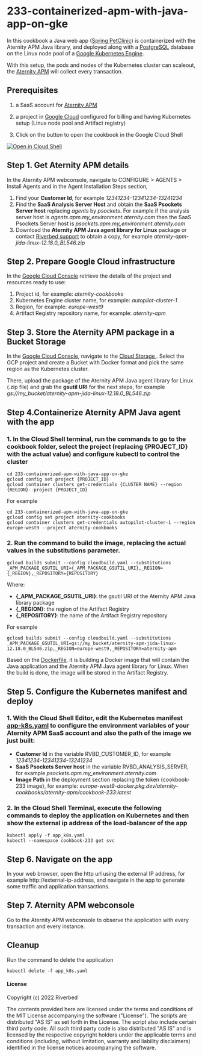 # 233-containerized-apm-with-java-app-on-gke

In this cookbook a Java web app ([Spring PetClinic](https://github.com/spring-projects/spring-petclinic)) is containerized with the Aternity APM Java library, and deployed along with a [PostgreSQL](https://www.postgresql.org) database on the Linux node pool of a [Google Kubernetes Engine](https://cloud.google.com/kubernetes-engine).

With this setup, the pods and nodes of the Kubernetes cluster can scaleout, the [Aternity APM](https://www.riverbed.com/products/application-performance-monitoring) will collect every transaction.

## Prerequisites

1. a SaaS account for [Aternity APM](https://www.riverbed.com/products/application-performance-monitoring)

2. a project in [Google Cloud](https://console.cloud.google.com) configured for billing and having Kubernetes setup (Linux node pool and Artifact registry)

3. Click on the button to open the cookbook in the Google Cloud Shell

[![Open in Cloud Shell](https://www.gstatic.com/cloudssh/images/open-btn.svg)](https://console.cloud.google.com/cloudshell/open?git_repo=https://github.com/Aternity/Tech-Community&tutorial=233-containerized-apm-with-java-app-on-gke/README.md)

## Step 1. Get Aternity APM details

In the Aternity APM webconsole, navigate to CONFIGURE > AGENTS > Install Agents and in the Agent Installation Steps section,

1. Find your **Customer Id**, for example *12341234-12341234-13241234*
2. Find the **SaaS Analysis Server Host** and obtain the **SaaS Psockets Server host** replacing *agents* by *psockets*. For example if the analysis server host is *agents.apm.my_environment.aternity.com* then the SaaS Psockets Server host is *psockets.apm.my_environment.aternity.com*
3. Download the **Aternity APM Java agent library for Linux** package or contact [Riverbed support](https://support.riverbed.com/) to obtain a copy, for example *aternity-apm-jida-linux-12.18.0_BL546.zip*

## Step 2. Prepare Google Cloud infrastructure

In the [Google Cloud Console](https://console.cloud.google.com) retrieve the details of the project and resources ready to use:

1. Project id, for example: *aternity-cookbooks*
2. Kubernetes Engine cluster name, for example: *autopilot-cluster-1*
3. Region, for example: *europe-west9*
4. Artifact Registry repository name, for example: *aternity-apm*

## Step 3. Store the Aternity APM package in a Bucket Storage

In the [Google Cloud Console](https://console.cloud.google.com), navigate to the [Cloud Storage ](https://console.cloud.google.com/storage/browser). Select the GCP project and create a Bucket with Docker format and pick the same region as the Kubernetes cluster.

There, upload the package of the Aternity APM Java agent library for Linux (.zip file) and grab the **gsutil URI** for the next steps, for example *gs://my_bucket/aternity-apm-jida-linux-12.18.0_BL546.zip*

## Step 4.Containerize Aternity APM Java agent with the app

### 1. In the Cloud Shell terminal, run the commands to go to the cookbook folder, select the project (replacing {PROJECT_ID} with the actual value) and configure kubectl to control the cluster

```shell
cd 233-containerized-apm-with-java-app-on-gke
gcloud config set project {PROJECT_ID}
gcloud container clusters get-credentials {CLUSTER NAME} --region {REGION}--project {PROJECT_ID}
```

For example

```shell
cd 233-containerized-apm-with-java-app-on-gke
gcloud config set project aternity-cookbooks
gcloud container clusters get-credentials autopilot-cluster-1 --region europe-west9 --project aternity-cookbooks
```

### 2. Run the command to build the image, replacing the actual values in the substitutions parameter.

```shell
gcloud builds submit --config cloudbuild.yaml --substitutions _APM_PACKAGE_GSUTIL_URI={_APM_PACKAGE_GSUTIL_URI},_REGION={_REGION},_REPOSITORY={REPOSITORY}
```
Where:

   - **{_APM_PACKAGE_GSUTIL_URI}**: the gsutil URI of the Aternity APM Java library package
   - **{_REGION}**: the region of the Artifact Registry
   - **{_REPOSITORY}**: the name of the Artifact Registry repository

For example

```shell
gcloud builds submit --config cloudbuild.yaml --substitutions _APM_PACKAGE_GSUTIL_URI=gs://my_bucket/aternity-apm-jida-linux-12.18.0_BL546.zip,_REGION=europe-west9,_REPOSITORY=aternity-apm
```

Based on the [Dockerfile](Dockerfile), it is building a Docker image that will contain the Java application and the Aternity APM Java agent library for Linux. When the build is done, the image will be stored in the Artifact Registry.

## Step 5. Configure the Kubernetes manifest and deploy

### 1. With the Cloud Shell Editor, edit the Kubernetes manifest [app-k8s.yaml](app-k8s.yaml) to configure the environment variables of your Aternity APM SaaS account and also the path of the image we just built:

   - **Customer Id** in the variable RVBD_CUSTOMER_ID, for example *12341234-12341234-13241234*
   - **SaaS Psockets Server host** in the variable RVBD_ANALYSIS_SERVER, for example *psockets.apm.my_environment.aternity.com*
   - **Image Path** in the deployment section replacing the token {cookbook-233 image}, for example: *europe-west9-docker.pkg.dev/aternity-cookbooks/aternity-apm/cookbook-233:latest*

### 2. In the Cloud Shell Terminal, execute the following commands to deploy the application on Kubernetes and then show the external ip address of the load-balancer of the app

```shell
kubectl apply -f app_k8s.yaml
kubectl --namespace cookbook-233 get svc
```

## Step 6. Navigate on the app

In your web browser, open the http url using the external IP address, for example http://external-ip-address, and navigate in the app to generate some traffic and application transactions.

## Step 7. Aternity APM webconsole 

Go to the Aternity APM webconsole to observe the application with every transaction and every instance.

## Cleanup

Run the command to delete the application

```shell
kubectl delete -f app_k8s.yaml
```

#### License

Copyright (c) 2022 Riverbed

The contents provided here are licensed under the terms and conditions of the MIT License accompanying the software ("License"). The scripts are distributed "AS IS" as set forth in the License. The script also include certain third party code. All such third party code is also distributed "AS IS" and is licensed by the respective copyright holders under the applicable terms and conditions (including, without limitation, warranty and liability disclaimers) identified in the license notices accompanying the software.
